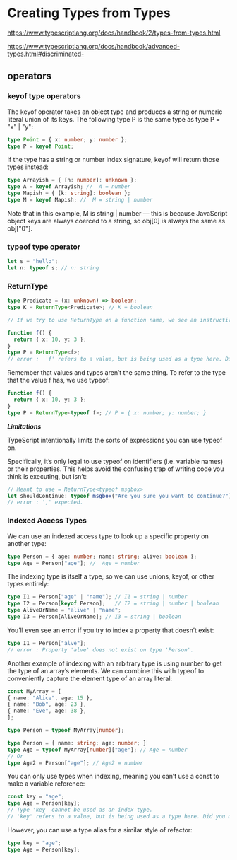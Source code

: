 # Creating Types from Types

<https://www.typescriptlang.org/docs/handbook/2/types-from-types.html>

<https://www.typescriptlang.org/docs/handbook/advanced-types.html#discriminated->

## operators

### keyof type operators

The keyof operator takes an object type and produces a string or numeric literal union of its keys. The following type P is the same type as type P = "x" | "y":

```ts
type Point = { x: number; y: number };
type P = keyof Point;
```

If the type has a string or number index signature, keyof will return those types instead:

```ts
type Arrayish = { [n: number]: unknown };
type A = keyof Arrayish; //  A = number
type Mapish = { [k: string]: boolean };
type M = keyof Mapish; //  M = string | number
```

Note that in this example, M is string | number — this is because JavaScript object keys are always coerced to a string, so obj[0] is always the same as obj["0"].

### typeof type operator

```ts
let s = "hello";
let n: typeof s; // n: string
```

### ReturnType

```ts
type Predicate = (x: unknown) => boolean;
type K = ReturnType<Predicate>; // K = boolean

// If we try to use ReturnType on a function name, we see an instructive error:

function f() {
  return { x: 10, y: 3 };
}
type P = ReturnType<f>;
// error :  'f' refers to a value, but is being used as a type here. Did you mean 'typeof f'?
```

Remember that values and types aren’t the same thing. To refer to the type that the value f has, we use typeof:

```ts
function f() {
  return { x: 10, y: 3 };
}
type P = ReturnType<typeof f>; // P = { x: number; y: number; }
```

**_Limitations_**

TypeScript intentionally limits the sorts of expressions you can use typeof on.

Specifically, it’s only legal to use typeof on identifiers (i.e. variable names) or their properties. This helps avoid the confusing trap of writing code you think is executing, but isn’t:

```ts
// Meant to use = ReturnType<typeof msgbox>
let shouldContinue: typeof msgbox("Are you sure you want to continue?");
// error : ',' expected.
```

### Indexed Access Types

We can use an indexed access type to look up a specific property on another type:

```ts
type Person = { age: number; name: string; alive: boolean };
type Age = Person["age"]; //  Age = number
```

The indexing type is itself a type, so we can use unions, keyof, or other types entirely:

```ts
type I1 = Person["age" | "name"]; // I1 = string | number
type I2 = Person[keyof Person];   // I2 = string | number | boolean
type AliveOrName = "alive" | "name";
type I3 = Person[AliveOrName]; // I3 = string | boolean
```

You’ll even see an error if you try to index a property that doesn’t exist:

```ts
type I1 = Person["alve"];
// error : Property 'alve' does not exist on type 'Person'.
```

Another example of indexing with an arbitrary type is using number to get the type of an array’s elements. We can combine this with typeof to conveniently capture the element type of an array literal:

```ts
const MyArray = [
{ name: "Alice", age: 15 },
{ name: "Bob", age: 23 },
{ name: "Eve", age: 38 },
];

type Person = typeof MyArray[number];

type Person = { name: string; age: number; }
type Age = typeof MyArray[number]["age"]; // Age = number
// Or
type Age2 = Person["age"]; // Age2 = number
```

You can only use types when indexing, meaning you can’t use a const to make a variable reference:

```ts
const key = "age";
type Age = Person[key];
// Type 'key' cannot be used as an index type.
// 'key' refers to a value, but is being used as a type here. Did you mean 'typeof key'?
```

However, you can use a type alias for a similar style of refactor:

```ts
type key = "age";
type Age = Person[key];
```
